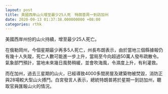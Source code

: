 ```yaml
---
layout: post
title: 美國西岸山火增至最少25人死　特朗普周一到訪加州
date: 2020-09-13 01:37:38.000000000 +08:00
categories: rthk
---
```


美國西岸州份的山火持續，增至最少25人死亡。

在俄勒岡州，今個星期最少再多5人死亡，州長布朗表示，由於當地三個縣據報仍有幾十人失蹤，死亡人數可能進一步上升，當局至今向超過50萬人發布疏散令。氣象部門預計，當地未來幾日風勢稍緩，並會吹海風，令濕度上升，有利灌救。

而在加州，過去三星期的山火，已經導致4000多間房屋及建築物被焚毀，消防正與28場較大型山火搏鬥。白宮發言人表示，總統特朗普將於星期一到訪加州，聽取官員匯報山火的情況。
